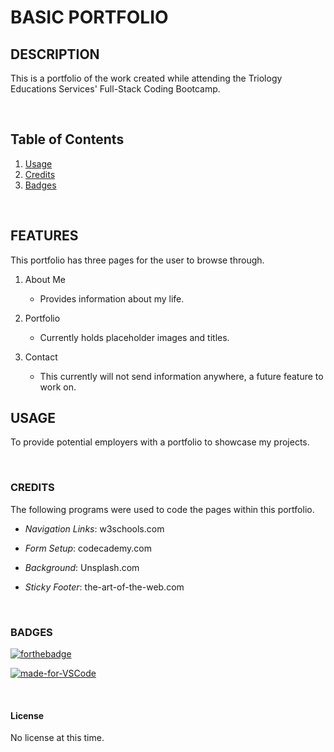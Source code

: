 # BASIC PORTFOLIO

## DESCRIPTION

This is a portfolio of the work created while attending the Triology Educations Services' Full-Stack Coding Bootcamp.

<br>

## Table of Contents
1.  [Usage](#usage)
2.  [Credits](#credits)
3.  [Badges](#badges)

<br>

## FEATURES

 This portfolio has three pages for the user to browse through.  
  1. About Me

     * Provides information about my life.

  2. Portfolio

     * Currently holds placeholder images and titles.

  3. Contact 

     * This currently will not send information anywhere, a future feature to work on.


## USAGE

To provide potential employers with a portfolio to showcase my projects.

<br>

### CREDITS

The following programs were used to code the pages within this portfolio.

 * *Navigation Links*: w3schools.com

 * *Form Setup*: codecademy.com

 * *Background*: Unsplash.com

 * *Sticky Footer*: the-art-of-the-web.com

<br>

### BADGES

[![forthebadge](https://forthebadge.com/images/badges/check-it-out.svg)](https://lturner19.github.io/Basic_Portfolio/)


[![made-for-VSCode](https://img.shields.io/badge/Made%20for-VSCode-1f425f.svg)](https://code.visualstudio.com/)

<br>

#### License

No license at this time.


